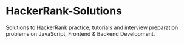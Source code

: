 # HackerRank-Solutions
Solutions to HackerRank practice, tutorials and interview preparation problems on JavaScript, Frontend &amp; Backend Development.
